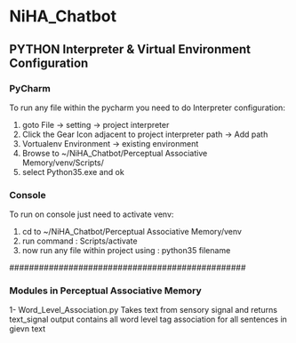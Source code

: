 # NiHA_Chatbot

## PYTHON Interpreter & Virtual Environment Configuration 

### PyCharm
To run any file within the pycharm 
you need to do Interpreter configuration:
1. goto File -> setting -> project interpreter
2. Click the Gear Icon adjacent to project interpreter path -> Add path
3. Vortualenv Environment -> existing environment 
4. Browse to ~/NiHA_Chatbot/Perceptual Associative Memory/venv/Scripts/
5. select Python35.exe and ok 

### Console
To run on console just need to activate venv:
1. cd to ~/NiHA_Chatbot/Perceptual Associative Memory/venv
2. run command : Scripts/activate
3. now run any file within project using : python35 filename


################################################
### Modules in Perceptual Associative Memory
1- Word_Level_Association.py
    Takes text from sensory signal and returns text_signal 
    output contains 
    all word level tag association for all sentences in gievn text
    
